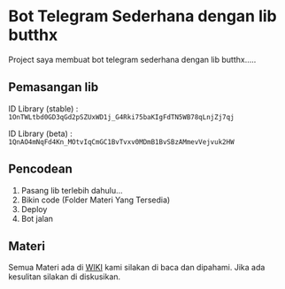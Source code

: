 # Bot Telegram Sederhana dengan lib butthx
Project saya membuat bot telegram sederhana dengan lib butthx.....

## Pemasangan lib
ID Library (stable) : `1OnTWLtbd0GD3qGd2pSZUxWD1j_G4Rki75baKIgFdTN5WB78qLnjZj7qj`

ID Library (beta) : `1QnAO4mNqFd4Kn_MOtvIqCmGC1BvTvxv0MDmB1BvSBzAMmevVejvuk2HW`

## Pencodean 
1. Pasang lib terlebih dahulu...
2. Bikin code (Folder Materi Yang Tersedia)
3. Deploy
4. Bot jalan

## Materi
Semua Materi ada di [WIKI](https://github.com/Bikin-Bot/BotSederhana/wiki) kami silakan di baca dan dipahami. Jika ada kesulitan silakan di diskusikan.
